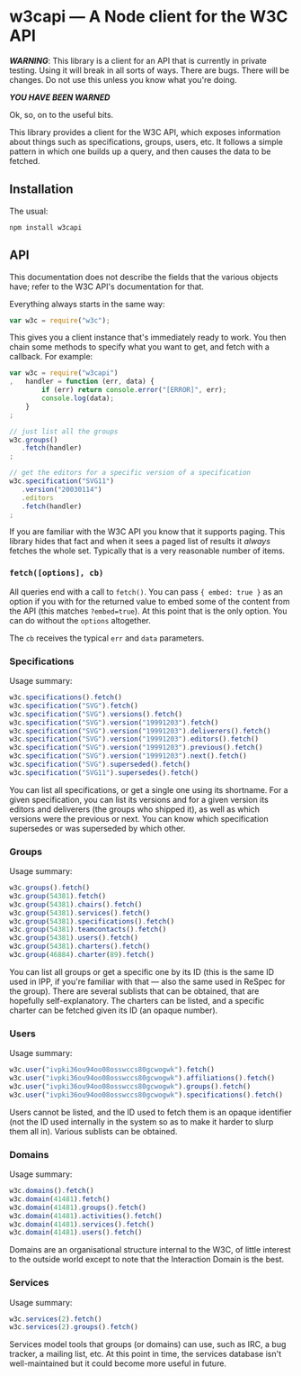 
# w3capi — A Node client for the W3C API

***WARNING***: This library is a client for an API that is currently in private testing. Using it
will break in all sorts of ways. There are bugs. There will be changes. Do not use this unless you
know what you're doing.

***YOU HAVE BEEN WARNED***

Ok, so, on to the useful bits.

This library provides a client for the W3C API, which exposes information about things such as
specifications, groups, users, etc. It follows a simple pattern in which one builds up a query, and
then causes the data to be fetched.

## Installation

The usual:

    npm install w3capi

## API

This documentation does not describe the fields that the various objects have; refer to the W3C 
API's documentation for that.

Everything always starts in the same way:

```js
var w3c = require("w3c");
```

This gives you a client instance that's immediately ready to work. You then chain some methods to
specify what you want to get, and fetch with a callback. For example:

```js
var w3c = require("w3capi")
,   handler = function (err, data) {
        if (err) return console.error("[ERROR]", err);
        console.log(data);
    }
;

// just list all the groups
w3c.groups()
   .fetch(handler)
;

// get the editors for a specific version of a specification
w3c.specification("SVG11")
   .version("20030114")
   .editors
   .fetch(handler)
;
```

If you are familiar with the W3C API you know that it supports paging. This library hides that fact
and when it sees a paged list of results it *always* fetches the whole set. Typically that is a 
very reasonable number of items.

### `fetch([options], cb)`

All queries end with a call to `fetch()`. You can pass `{ embed: true }` as an option if you with
for the returned value to embed some of the content from the API (this matches `?embed=true`). At
this point that is the only option. You can do without the `options` altogether.

The `cb` receives the typical `err` and `data` parameters.

### Specifications

Usage summary:

```js
w3c.specifications().fetch()
w3c.specification("SVG").fetch()
w3c.specification("SVG").versions().fetch()
w3c.specification("SVG").version("19991203").fetch()
w3c.specification("SVG").version("19991203").deliverers().fetch()
w3c.specification("SVG").version("19991203").editors().fetch()
w3c.specification("SVG").version("19991203").previous().fetch()
w3c.specification("SVG").version("19991203").next().fetch()
w3c.specification("SVG").superseded().fetch()
w3c.specification("SVG11").supersedes().fetch()
```

You can list all specifications, or get a single one using its shortname. For a given specification,
you can list its versions and for a given version its editors and deliverers (the groups who shipped
it), as well as which versions were the previous or next. You can know which specification 
supersedes or was superseded by which other.

### Groups

Usage summary:

```js
w3c.groups().fetch()
w3c.group(54381).fetch()
w3c.group(54381).chairs().fetch()
w3c.group(54381).services().fetch()
w3c.group(54381).specifications().fetch()
w3c.group(54381).teamcontacts().fetch()
w3c.group(54381).users().fetch()
w3c.group(54381).charters().fetch()
w3c.group(46884).charter(89).fetch()
```

You can list all groups or get a specific one by its ID (this is the same ID used in IPP, if you're
familiar with that — also the same used in ReSpec for the group). There are several sublists that
can be obtained, that are hopefully self-explanatory. The charters can be listed, and a specific
charter can be fetched given its ID (an opaque number).

### Users

Usage summary:

```js
w3c.user("ivpki36ou94oo08osswccs80gcwogwk").fetch()
w3c.user("ivpki36ou94oo08osswccs80gcwogwk").affiliations().fetch()
w3c.user("ivpki36ou94oo08osswccs80gcwogwk").groups().fetch()
w3c.user("ivpki36ou94oo08osswccs80gcwogwk").specifications().fetch()
```

Users cannot be listed, and the ID used to fetch them is an opaque identifier (not the ID used 
internally in the system so as to make it harder to slurp them all in). Various sublists can be
obtained.

### Domains

Usage summary:

```js
w3c.domains().fetch()
w3c.domain(41481).fetch()
w3c.domain(41481).groups().fetch()
w3c.domain(41481).activities().fetch()
w3c.domain(41481).services().fetch()
w3c.domain(41481).users().fetch()
```

Domains are an organisational structure internal to the W3C, of little interest to the outside world
except to note that the Interaction Domain is the best.

### Services

Usage summary:

```js
w3c.services(2).fetch()
w3c.services(2).groups().fetch()
```

Services model tools that groups (or domains) can use, such as IRC, a bug tracker, a mailing list,
etc. At this point in time, the services database isn't well-maintained but it could become more
useful in future.
